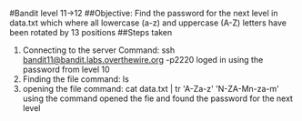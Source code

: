 #Bandit level 11->12
##Objective: Find the password for the next level in data.txt which where all lowercase (a-z) and uppercase (A-Z) letters have been rotated by 13 positions
##Steps taken
1. Connecting to the server
   Command: ssh bandit11@bandit.labs.overthewire.org -p2220
   loged in using the password from level 10
2. Finding the file 
   command: ls
3. opening the file
   command: cat data.txt | tr 'A-Za-z' 'N-ZA-Mn-za-m'
   using the command opened the fie and found the password for the next level
